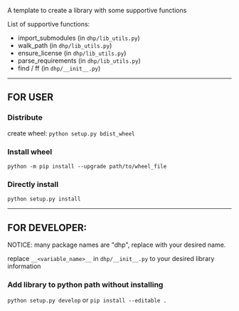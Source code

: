 A template to create a library with some supportive functions

List of supportive functions:
- import_submodules (in `dhp/lib_utils.py`)
- walk_path (in `dhp/lib_utils.py`)
- ensure_license (in `dhp/lib_utils.py`)
- parse_requirements (in `dhp/lib_utils.py`)
- find / ff (in `dhp/__init__.py`)

***

## FOR USER
### Distribute
create wheel: `python setup.py bdist_wheel`

### Install wheel
`python -m pip install --upgrade path/to/wheel_file`

### Directly install
`python setup.py install`

***

## FOR DEVELOPER:
NOTICE: many package names are "dhp", replace with your desired name.

replace `__<variable_name>__` in `dhp/__init__.py` to your desired library information

### Add library to python path without installing
`python setup.py develop` or `pip install --editable .`


